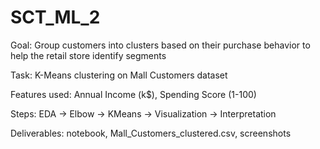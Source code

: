 # SCT_ML_2
Goal: Group customers into clusters based on their purchase behavior to help the retail store identify segments


Task: K-Means clustering on Mall Customers dataset

Features used: Annual Income (k$), Spending Score (1-100)

Steps: EDA → Elbow → KMeans → Visualization → Interpretation

Deliverables: notebook, Mall_Customers_clustered.csv, screenshots
